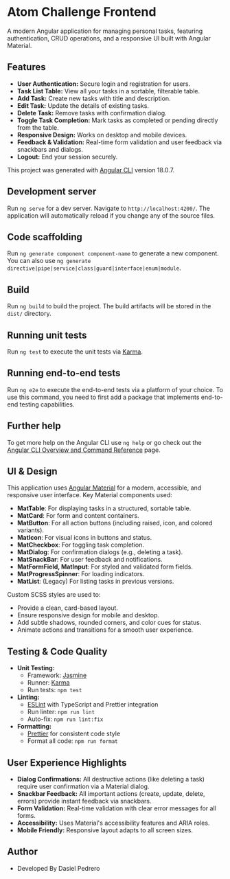 # Atom Challenge Frontend

A modern Angular application for managing personal tasks, featuring authentication, CRUD operations, and a responsive UI built with Angular Material.

## Features

- **User Authentication:** Secure login and registration for users.
- **Task List Table:** View all your tasks in a sortable, filterable table.
- **Add Task:** Create new tasks with title and description.
- **Edit Task:** Update the details of existing tasks.
- **Delete Task:** Remove tasks with confirmation dialog.
- **Toggle Task Completion:** Mark tasks as completed or pending directly from the table.
- **Responsive Design:** Works on desktop and mobile devices.
- **Feedback & Validation:** Real-time form validation and user feedback via snackbars and dialogs.
- **Logout:** End your session securely.

This project was generated with [Angular CLI](https://github.com/angular/angular-cli) version 18.0.7.

## Development server

Run `ng serve` for a dev server. Navigate to `http://localhost:4200/`. The application will automatically reload if you change any of the source files.

## Code scaffolding

Run `ng generate component component-name` to generate a new component. You can also use `ng generate directive|pipe|service|class|guard|interface|enum|module`.

## Build

Run `ng build` to build the project. The build artifacts will be stored in the `dist/` directory.

## Running unit tests

Run `ng test` to execute the unit tests via [Karma](https://karma-runner.github.io).

## Running end-to-end tests

Run `ng e2e` to execute the end-to-end tests via a platform of your choice. To use this command, you need to first add a package that implements end-to-end testing capabilities.

## Further help

To get more help on the Angular CLI use `ng help` or go check out the [Angular CLI Overview and Command Reference](https://angular.dev/tools/cli) page.

## UI & Design

This application uses [Angular Material](https://material.angular.io/) for a modern, accessible, and responsive user interface. Key Material components used:

- **MatTable**: For displaying tasks in a structured, sortable table.
- **MatCard**: For form and content containers.
- **MatButton**: For all action buttons (including raised, icon, and colored variants).
- **MatIcon**: For visual icons in buttons and status.
- **MatCheckbox**: For toggling task completion.
- **MatDialog**: For confirmation dialogs (e.g., deleting a task).
- **MatSnackBar**: For user feedback and notifications.
- **MatFormField, MatInput**: For styled and validated form fields.
- **MatProgressSpinner**: For loading indicators.
- **MatList**: (Legacy) For listing tasks in previous versions.

Custom SCSS styles are used to:
- Provide a clean, card-based layout.
- Ensure responsive design for mobile and desktop.
- Add subtle shadows, rounded corners, and color cues for status.
- Animate actions and transitions for a smooth user experience.

## Testing & Code Quality

- **Unit Testing:**
  - Framework: [Jasmine](https://jasmine.github.io/)
  - Runner: [Karma](https://karma-runner.github.io/)
  - Run tests: `npm test`
- **Linting:**
  - [ESLint](https://eslint.org/) with TypeScript and Prettier integration
  - Run linter: `npm run lint`
  - Auto-fix: `npm run lint:fix`
- **Formatting:**
  - [Prettier](https://prettier.io/) for consistent code style
  - Format all code: `npm run format`

## User Experience Highlights

- **Dialog Confirmations:** All destructive actions (like deleting a task) require user confirmation via a Material dialog.
- **Snackbar Feedback:** All important actions (create, update, delete, errors) provide instant feedback via snackbars.
- **Form Validation:** Real-time validation with clear error messages for all forms.
- **Accessibility:** Uses Material's accessibility features and ARIA roles.
- **Mobile Friendly:** Responsive layout adapts to all screen sizes.

## Author

- Developed By Dasiel Pedrero
